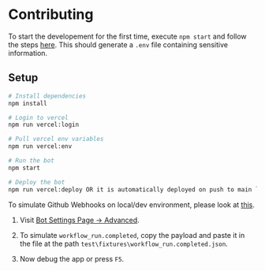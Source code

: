 # Contributing

To start the developement for the first time, execute `npm start` and follow the steps [here](https://probot.github.io/docs/development/#running-the-app-locally). This should generate a `.env` file containing sensitive information.

## Setup

```sh
# Install dependencies
npm install

# Login to vercel
npm run vercel:login

# Pull vercel env variables
npm run vercel:env

# Run the bot
npm start

# Deploy the bot
npm run vercel:deploy OR it is automatically deployed on push to main `branch`
```

To simulate Github Webhooks on local/dev environment, please look at [this](https://probot.github.io/docs/simulating-webhooks/).

1. Visit [Bot Settings Page -> Advanced](https://github.com/settings/apps/webext-bot/advanced).

2. To simulate `workflow_run.completed`, copy the payload and paste it in the file at the path `test\fixtures\workflow_run.completed.json`.

3. Now debug the app or press `F5`.
